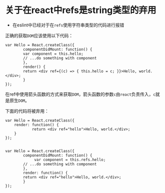 # 关于在react中refs是string类型的弃用

* 在eslint中已经对于在`refs`使用字符串类型的代码进行报错

正确的获取`DOM`应该使用以下代码： 
	
  	var Hello = React.createClass({
    		componentDidMount: function() {
      		var component = this.hello;
      		// ...do something with component
    		},
    		render() {
      		return <div ref={(c) => { this.hello = c; }}>Hello, world.</div>;
    		}
    });
	
在ref中使用箭头函数的方式来获取`DOM`，箭头函数的参数`c`由`react`负责传入，`c`就是原生`DOM`。

下面的代码将被弃用：

  	var Hello = React.createClass({
   		render: function() {
    			return <div ref="hello">Hello, world.</div>;
   		}
  	});
	

  	var Hello = React.createClass({
    		componentDidMount: function() {
     			 var component = this.refs.hello;
      		// ...do something with component
    		},
    		render: function() {
      		return <div ref="hello">Hello, world.</div>;
    		}
  	});